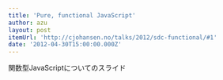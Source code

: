 ```yaml
---
title: 'Pure, functional JavaScript'
author: azu
layout: post
itemUrl: 'http://cjohansen.no/talks/2012/sdc-functional/#1'
date: '2012-04-30T15:00:00.000Z'
---
```

関数型JavaScriptについてのスライド
